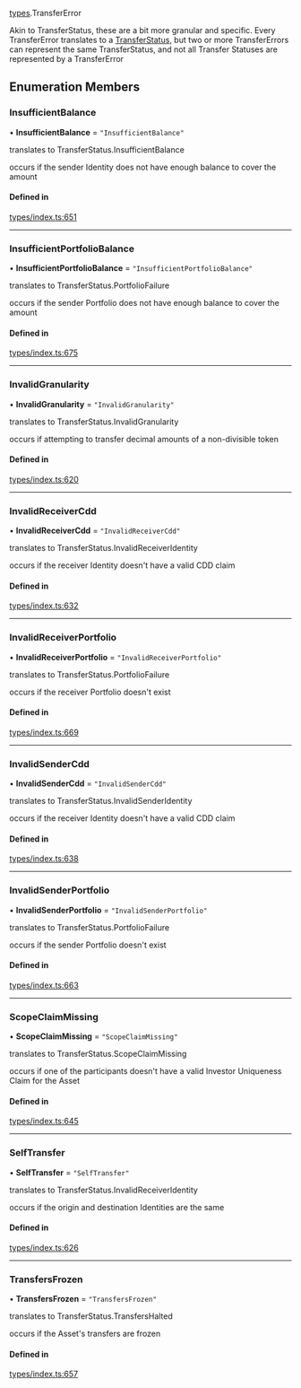 [types](../../Modules/Types/Types.md).TransferError

Akin to TransferStatus, these are a bit more granular and specific. Every TransferError translates to
  a [TransferStatus](TransferStatus.md), but two or more TransferErrors can represent the same TransferStatus, and
  not all Transfer Statuses are represented by a TransferError

## Enumeration Members

### InsufficientBalance

• **InsufficientBalance** = ``"InsufficientBalance"``

translates to TransferStatus.InsufficientBalance

occurs if the sender Identity does not have enough balance to cover the amount

#### Defined in

[types/index.ts:651](https://github.com/PolymeshAssociation/polymesh-sdk/blob/15be87e8/src/types/index.ts#L651)

___

### InsufficientPortfolioBalance

• **InsufficientPortfolioBalance** = ``"InsufficientPortfolioBalance"``

translates to TransferStatus.PortfolioFailure

occurs if the sender Portfolio does not have enough balance to cover the amount

#### Defined in

[types/index.ts:675](https://github.com/PolymeshAssociation/polymesh-sdk/blob/15be87e8/src/types/index.ts#L675)

___

### InvalidGranularity

• **InvalidGranularity** = ``"InvalidGranularity"``

translates to TransferStatus.InvalidGranularity

occurs if attempting to transfer decimal amounts of a non-divisible token

#### Defined in

[types/index.ts:620](https://github.com/PolymeshAssociation/polymesh-sdk/blob/15be87e8/src/types/index.ts#L620)

___

### InvalidReceiverCdd

• **InvalidReceiverCdd** = ``"InvalidReceiverCdd"``

translates to TransferStatus.InvalidReceiverIdentity

occurs if the receiver Identity doesn't have a valid CDD claim

#### Defined in

[types/index.ts:632](https://github.com/PolymeshAssociation/polymesh-sdk/blob/15be87e8/src/types/index.ts#L632)

___

### InvalidReceiverPortfolio

• **InvalidReceiverPortfolio** = ``"InvalidReceiverPortfolio"``

translates to TransferStatus.PortfolioFailure

occurs if the receiver Portfolio doesn't exist

#### Defined in

[types/index.ts:669](https://github.com/PolymeshAssociation/polymesh-sdk/blob/15be87e8/src/types/index.ts#L669)

___

### InvalidSenderCdd

• **InvalidSenderCdd** = ``"InvalidSenderCdd"``

translates to TransferStatus.InvalidSenderIdentity

occurs if the receiver Identity doesn't have a valid CDD claim

#### Defined in

[types/index.ts:638](https://github.com/PolymeshAssociation/polymesh-sdk/blob/15be87e8/src/types/index.ts#L638)

___

### InvalidSenderPortfolio

• **InvalidSenderPortfolio** = ``"InvalidSenderPortfolio"``

translates to TransferStatus.PortfolioFailure

occurs if the sender Portfolio doesn't exist

#### Defined in

[types/index.ts:663](https://github.com/PolymeshAssociation/polymesh-sdk/blob/15be87e8/src/types/index.ts#L663)

___

### ScopeClaimMissing

• **ScopeClaimMissing** = ``"ScopeClaimMissing"``

translates to TransferStatus.ScopeClaimMissing

occurs if one of the participants doesn't have a valid Investor Uniqueness Claim for
  the Asset

#### Defined in

[types/index.ts:645](https://github.com/PolymeshAssociation/polymesh-sdk/blob/15be87e8/src/types/index.ts#L645)

___

### SelfTransfer

• **SelfTransfer** = ``"SelfTransfer"``

translates to TransferStatus.InvalidReceiverIdentity

occurs if the origin and destination Identities are the same

#### Defined in

[types/index.ts:626](https://github.com/PolymeshAssociation/polymesh-sdk/blob/15be87e8/src/types/index.ts#L626)

___

### TransfersFrozen

• **TransfersFrozen** = ``"TransfersFrozen"``

translates to TransferStatus.TransfersHalted

occurs if the Asset's transfers are frozen

#### Defined in

[types/index.ts:657](https://github.com/PolymeshAssociation/polymesh-sdk/blob/15be87e8/src/types/index.ts#L657)
